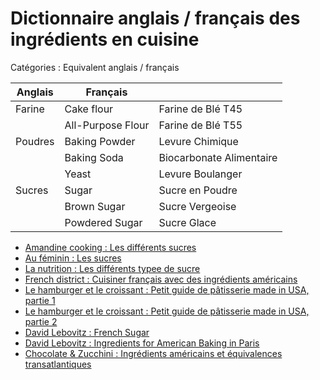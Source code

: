 # Dictionnaire anglais / français des ingrédients en cuisine

Catégories : Equivalent anglais / français

| Anglais | Français          |                          |
|---------|-------------------|--------------------------|
| Farine  | Cake flour        | Farine de Blé T45        |
|         | All-Purpose Flour | Farine de Blé T55        |
| Poudres | Baking Powder     | Levure Chimique          |
|         | Baking Soda       | Biocarbonate Alimentaire |
|         | Yeast             | Levure Boulanger         |
| Sucres  | Sugar             | Sucre en Poudre          |
|         | Brown Sugar       | Sucre Vergeoise          |
|         | Powdered Sugar    | Sucre Glace              |


* [Amandine cooking : Les différents sucres](http://www.amandinecooking.com/les-differents-sucres.html)
* [Au féminin : Les sucres](https://www.aufeminin.com/ingredients/les-sucres-s642315.html)
* [La nutrition : Les différents typee de sucre](https://www.lanutrition.fr/les-differents-types-de-sucres)
* [French district : Cuisiner français avec des ingrédients américains](https://frenchdistrict.com/articles/cuisiner-francais-ingredients-americains/)
* [Le hamburger et le croissant : Petit guide de pâtisserie made in USA, partie 1](http://tetellita.blogspot.com/2006/06/petit-guide-de-ptisserie-made-in-usa.html)
* [Le hamburger et le croissant : Petit guide de pâtisserie made in USA, partie 2](http://tetellita.blogspot.com/2006/06/petit-guide-de-ptisserie-made-in-usa_20.html)
* [David Lebovitz : French Sugar](https://www.davidlebovitz.com/french-sugars/)
* [David Lebovitz : Ingredients for American Baking in Paris](https://www.davidlebovitz.com/american-baking/)
* [Chocolate & Zucchini : Ingrédients américains et équivalences transatlantiques](https://cnz.to/vf/ingredients-bons-produits/ingredients-americains-et-equivalences-transatlantiques/)